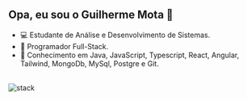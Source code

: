 ## Opa, eu sou o Guilherme Mota 👋


- :computer:  Estudante de Análise e Desenvolvimento de Sistemas.
- 📙 Programador Full-Stack.
- 🌱 Conhecimento em Java, JavaScript, Typescript, React, Angular, Tailwind, MongoDb, MySql, Postgre e Git.


<div style="display: inline_block"><br>
<!--   <img align="center" alt="Gui-Js" src="https://img.shields.io/badge/JavaScript-323330?style=for-the-badge&logo=javascript&logoColor=F7DF1E"> -->
  <img align="center" alt="stack" src="https://skillicons.dev/icons?i=java,nodejs,typescript,react,angular,tailwind,mysql,postgresql,mongodb,git">
</div>

##

<div> 

</div>
